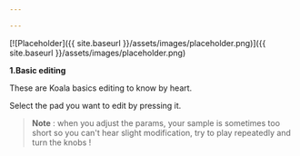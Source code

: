 ```yaml
---

---
```


[![Placeholder]({{ site.baseurl }}/assets/images/placeholder.png)]({{
site.baseurl }}/assets/images/placeholder.png)

**1.Basic editing**

These are Koala basics editing to know by heart.

Select the pad you want to edit by pressing it.

> **Note** : when you adjust the params, your sample is sometimes too short so you can't hear slight modification, try
> to play repeatedly and turn the knobs !
